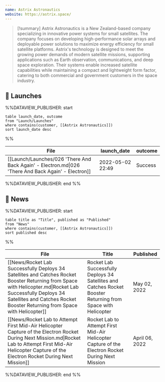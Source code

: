 ```yaml
---
name: Astrix Astronautics
website: https://astrix.space/
---
```


>[!summary]
Astrix Astronautics is a New Zealand-based company specializing in innovative power systems for small satellites. The company focuses on developing high-performance solar arrays and deployable power solutions to maximize energy efficiency for small satellite platforms. Astrix's technology is designed to meet the growing power demands of modern satellite missions, supporting applications such as Earth observation, communications, and deep space exploration. Their systems enable increased satellite capabilities while maintaining a compact and lightweight form factor, catering to both commercial and government customers in the space industry.

## 🚀 Launches
%%DATAVIEW_PUBLISHER: start
```
table launch_date, outcome
from "Launch/Launches"
where contains(customer, [[Astrix Astronautics]])
sort launch_date desc
```
%%

| File                                                                                                | launch_date      | outcome |
| --------------------------------------------------------------------------------------------------- | ---------------- | ------- |
| [[Launch/Launches/026 'There And Back Again' - Electron.md\|026 'There And Back Again' - Electron]] | 2022-05-02 22:49 | Success |

%%DATAVIEW_PUBLISHER: end %%

## 📰 News
%%DATAVIEW_PUBLISHER: start
```
table title as "Title", published as "Published"
from "News"
where contains(customer, [[Astrix Astronautics]])
sort published desc
```
%%

| File                                                                                                                                                                                                                                     | Title                                                                                                          | Published      |
| ---------------------------------------------------------------------------------------------------------------------------------------------------------------------------------------------------------------------------------------- | -------------------------------------------------------------------------------------------------------------- | -------------- |
| [[News/Rocket Lab Successfully Deploys 34 Satellites and Catches Rocket Booster Returning from Space with Helicopter.md\|Rocket Lab Successfully Deploys 34 Satellites and Catches Rocket Booster Returning from Space with Helicopter]] | Rocket Lab Successfully Deploys 34 Satellites and Catches Rocket Booster Returning from Space with Helicopter  | May 02, 2022   |
| [[News/Rocket Lab to Attempt First Mid-Air Helicopter Capture of the Electron Rocket During Next Mission.md\|Rocket Lab to Attempt First Mid-Air Helicopter Capture of the Electron Rocket During Next Mission]]                         | Rocket Lab to Attempt First Mid-Air Helicopter Capture of the Electron Rocket During Next Mission              | April 06, 2022 |

%%DATAVIEW_PUBLISHER: end %%